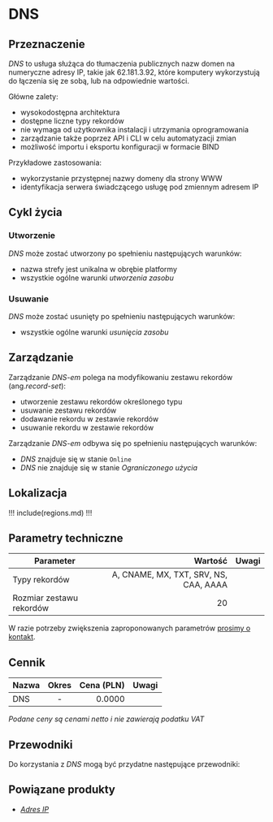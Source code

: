 # DNS

## Przeznaczenie

*DNS* to usługa służąca do tłumaczenia publicznych nazw domen na numeryczne adresy IP, takie jak 62.181.3.92, które komputery wykorzystują do łączenia się ze sobą, lub na odpowiednie wartości.

Główne zalety:
 
 * wysokodostępna architektura
 * dostępne liczne typy rekordów
 * nie wymaga od użytkownika instalacji i utrzymania oprogramowania
 * zarządzanie także poprzez API i CLI w celu automatyzacji zmian
 * możliwość importu i eksportu konfiguracji w formacie BIND
 
Przykładowe zastosowania:

 * wykorzystanie przystępnej nazwy domeny dla strony WWW
 * identyfikacja serwera świadczącego usługę pod zmiennym adresem IP

## Cykl życia

### Utworzenie

*DNS* może zostać utworzony po spełnieniu następujących warunków:

 * nazwa strefy jest unikalna w obrębie platformy
 * wszystkie ogólne warunki *utworzenia zasobu*

### Usuwanie

*DNS* może zostać usunięty po spełnieniu następujących warunków:

 * wszystkie ogólne warunki *usunięcia zasobu*

## Zarządzanie

Zarządzanie *DNS-em* polega na modyfikowaniu zestawu rekordów (ang.*record-set*):

 * utworzenie zestawu rekordów określonego typu
 * usuwanie zestawu rekordów
 * dodawanie rekordu w zestawie rekordów
 * usuwanie rekordu w zestawie rekordów

Zarządzanie *DNS-em* odbywa się po spełnieniu następujących warunków:

 * *DNS* znajduje się w stanie ```Online```
 * *DNS* nie znajduje się w stanie *Ograniczonego użycia*

## Lokalizacja

!!! include(regions.md) !!!

## Parametry techniczne

Parameter                | Wartość                                |Uwagi
------------------------ | -------------------------------------: | ---
Typy rekordów            |  A, CNAME, MX, TXT, SRV, NS, CAA, AAAA |
Rozmiar zestawu rekordów |                                     20 |

W razie potrzeby zwiększenia zaproponowanych parametrów [prosimy o kontakt](/about-us/contact.md).

## Cennik

Nazwa  | Okres  | Cena (PLN) | Uwagi
------ | :----: | ---------: | :----:
DNS    |   -    |     0.0000 | 

<!-- TODO: Create a service "dns" -->

*Podane ceny są cenami netto i nie zawierają podatku VAT*

<!-- 
Transfer is not availabe due following reason:
- security restriction of creating subzones
-->

## Przewodniki

Do korzystania z *DNS* mogą być przydatne następujące przewodniki:

<PageList path_re="guide/networking/dns/"/>

## Powiązane produkty

 * *[Adres IP](/resource/networking/ip-address.md)*